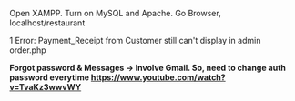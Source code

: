 Open XAMPP. Turn on MySQL and Apache. Go Browser, localhost/restaurant

 1 Error: Payment_Receipt from Customer still can't display in admin order.php
 
 **Forgot password & Messages -> Involve Gmail. So, need to change auth password everytime https://www.youtube.com/watch?v=TvaKz3wwvWY**
